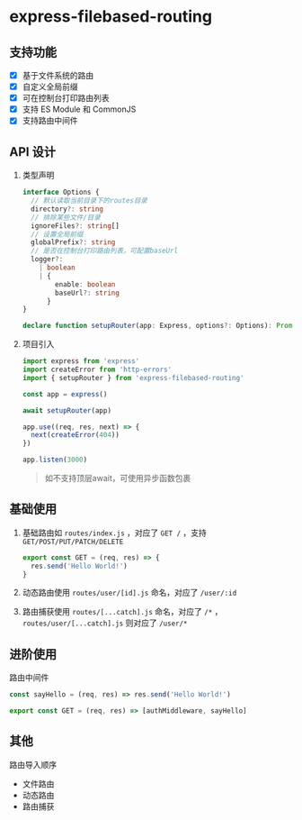 # express-filebased-routing

## 支持功能

- [x] 基于文件系统的路由
- [x] 自定义全局前缀
- [x] 可在控制台打印路由列表
- [x] 支持 ES Module 和 CommonJS
- [x] 支持路由中间件

## API 设计

1. 类型声明

   ```typescript
   interface Options {
     // 默认读取当前目录下的routes目录
     directory?: string
     // 排除某些文件/目录
     ignoreFiles?: string[]
     // 设置全局前缀
     globalPrefix?: string
     // 是否在控制台打印路由列表，可配置baseUrl
     logger?:
       | boolean
       | {
           enable: boolean
           baseUrl?: string
         }
   }

   declare function setupRouter(app: Express, options?: Options): Promise<void>
   ```

2. 项目引入

   ```typescript
   import express from 'express'
   import createError from 'http-errors'
   import { setupRouter } from 'express-filebased-routing'
   
   const app = express()
   
   await setupRouter(app)
   
   app.use((req, res, next) => {
     next(createError(404))
   })
   
   app.listen(3000)
   ```

   > 如不支持顶层await，可使用异步函数包裹

## 基础使用

1. 基础路由如 `routes/index.js` ，对应了 `GET /` ，支持 `GET/POST/PUT/PATCH/DELETE `

   ```typescript
   export const GET = (req, res) => {
     res.send('Hello World!')
   }
   ```

2. 动态路由使用 `routes/user/[id].js` 命名，对应了 `/user/:id`

2. 路由捕获使用 `routes/[...catch].js` 命名，对应了 `/*` ，`routes/user/[...catch].js` 则对应了 `/user/*`

## 进阶使用

路由中间件

```typescript
const sayHello = (req, res) => res.send('Hello World!')

export const GET = (req, res) => [authMiddleware, sayHello]
```

## 其他

路由导入顺序

- 文件路由
- 动态路由
- 路由捕获

